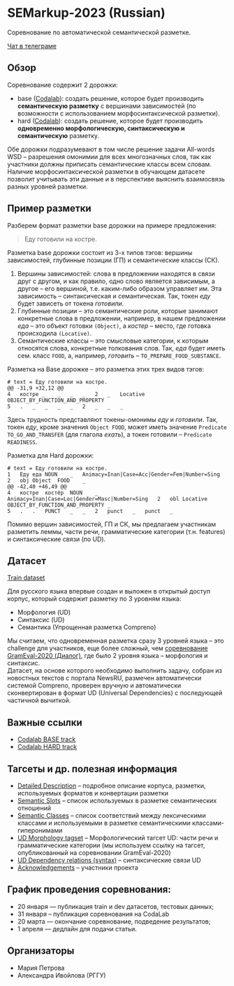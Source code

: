 # SEMarkup-2023 (Russian)

Соревнование по автоматической семантической разметке.

[Чат в телеграме](https://t.me/+58wXWNPgUt8yZDgy)

## Обзор

Соревнование содержит 2 дорожки:
- base ([Codalab](https://codalab.lisn.upsaclay.fr/competitions/10472)): создать решение, которое будет производить **семантическую разметку** с вершинами зависимостей (по возможности с использованием морфосинтаксической разметки).
- hard ([Codalab](https://codalab.lisn.upsaclay.fr/competitions/10471)): создать решение, которое будет производить **одновременно морфологическую, синтаксическую и семантическую** разметку.

Обе дорожки подразумевают в том числе решение задачи All-words WSD &ndash; разрешения омонимии для всех многозначных слов, так как участники должны приписать семантические классы всем словам.<br />
Наличие морфосинтаксической разметки в обучающем датасете позволит учитывать эти данные и в перспективе выяснить взаимосвязь разных уровней разметки.

## Пример разметки

Разберем формат разметки base дорожки на примере предложения:
> Еду готовили на костре.

Разметка base дорожки состоит из 3-х типов тэгов: вершины зависимостей, глубинные позиции (ГП) и семантические классы (СК).
1) Вершины зависимостей: слова в предложении находятся в связи друг с другом, и как правило, одно слово является зависимым, а другое &ndash; его вершиной, т.е. каким-либо образом управляет им. Эта зависимость &ndash; синтаксическая и семантическая. Так, токен *еду* будет зависеть от токена *готовили*.
2) Глубинные позиции &ndash; это семантические роли, которые занимают конкретные слова в предложении, например, в нашем предложении *еда* &ndash; это объект готовки `(Object)`, а *костер* &ndash; место, где готовка происходила `(Locative)`.
3) Семантические классы &ndash; это смысловые категории, к которым относятся слова, конкретные толкования слов. Так, *еда* будет иметь сем. класс `FOOD`, а, например, *готовить* &ndash; `TO_PREPARE_FOOD_SUBSTANCE`.

Разметка на Base дорожке &ndash; это разметка этих трех видов тэгов:

```
# text = Еду готовили на костре.
@@ -31,9 +32,12 @@
4	костре _	_	_	_	2	_	Locative	OBJECT_BY_FUNCTION_AND_PROPERTY
5	.	_	_	_	_	2	_	_	_
```
Здесь трудность представляют токены-омонимы *еду* и *готовили*. Так, токен *еду*, кроме значения `Object FOOD`, может иметь значение `Predicate	TO_GO_AND_TRANSFER` (для глагола *ехать*), а токен готовили &ndash; `Predicate	READINESS`.

Разметка для Hard дорожки:

```
# text = Еду готовили на костре.
1	Еду	еда	NOUN	_	Animacy=Inan|Case=Acc|Gender=Fem|Number=Sing	2	obj	Object	FOOD	_
@@ -42,40 +46,49 @@
4	костре	костёр	NOUN	_	Animacy=Inan|Case=Loc|Gender=Masc|Number=Sing	2	obl	Locative	OBJECT_BY_FUNCTION_AND_PROPERTY	_
5	.	.	PUNCT	_	_	2	punct	_	punct	_
```
Помимо вершин зависимостей, ГП и СК, мы предлагаем участникам разметить леммы, части речи, грамматические категории (т.н. features) и синтаксические связи (по UD).

## Датасет

[Train dataset](train.conllu)

Для русского языка впервые создан и выложен в открытый доступ корпус, который содержит разметку по 3 уровням языка:
- Морфология (UD)
- Синтаксис (UD)
- Семантика (Упрощенная разметка Compreno)

Мы считаем, что одновременная разметка сразу 3 уровней языка &ndash; это challenge для участников, еще более сложный, чем [соревнование GramEval-2020 (Диалог)](https://github.com/dialogue-evaluation/GramEval2020), где было 2 уровня языка &ndash; морфология и синтаксис.<br />
Датасет, на основе которого необходимо выполнить задачу, собран из новостных текстов с портала NewsRU, размечен автоматически системой Compreno, проверен вручную и автоматически сконвертирован в формат UD (Universal Dependencies) с последующей частичной вычиткой.

## Важные ссылки

- [Codalab BASE track](https://codalab.lisn.upsaclay.fr/competitions/10472)
- [Codalab HARD track](https://codalab.lisn.upsaclay.fr/competitions/10471)

## Тагсеты и др. полезная информация

- [Detailed Description](README_detailed_description.md) – подробное описание корпуса, разметки, используемых форматов и конвертации разметки
- [Semantic Slots](tagsets/semantic_slots.xlsx) – список используемых в разметке семантических отношений
- [Semantic Classes](tagsets/semantic_classes.csv) – список соответствий между лексическими классами и используемыми в разметке семантическими классами-гиперонимами
- [UD Morphology tagset](https://github.com/dialogue-evaluation/GramEval2020/blob/master/UDtagset/UD-Russian_tagset.md) &ndash; Морфологический тагсет UD: части речи и грамматические категории (мы используем ссылку на тагсет, опубликованный на соревновании GramEval-2020)
- [UD Dependency relations (syntax)](tagsets/syntax.md) &ndash; синтаксические связи UD
- [Acknowledgements](acknowledgements.md) – участники проекта

## График проведения соревнования:

- 20 января — публикация train и dev датасетов, тестовых данных;
- 31 января &ndash; публикация соревнования на CodaLab
- 20 марта — окончание соревнование, подведение результатов;
- 1 апреля — дедлайн для подачи статьи.

## Организаторы

- Мария Петрова
- Александра Ивойлова (РГГУ)